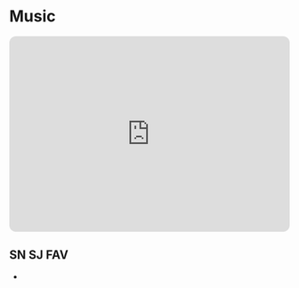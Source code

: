 # Music
<iframe data-testid="embed-iframe" style="border-radius:12px" src="https://open.spotify.com/embed/playlist/7CzaIIijp1bYJYXqhMFgis?utm_source=generator" width="100%" height="352" frameBorder="0" allowfullscreen="" allow="autoplay; clipboard-write; encrypted-media; fullscreen; picture-in-picture" loading="lazy"></iframe>

## SN SJ FAV
- 

